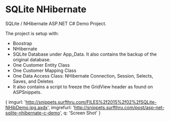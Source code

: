 # SQLite NHibernate
SQLite / NHibernate ASP.NET C# Demo Project.

The project is setup with:

* Boostrap
* NHibernate
* SQLite Database under App_Data. It also contains the backup of the original database.
* One Customer Entity Class
* One Customer Mapping Class
* One Data Access Class: NHibernate Connection, Session, Selects, Saves, and Deletes
* It also contains a script to freeze the GridView header as found on ASPSnippets.

{ imgurl: 'http://snippets.surfthru.com/FILES%2f2015%2f02%2fSQLite-NHibDemo.jpg.axdx',
  imgrefurl: 'http://snippets.surfthru.com/post/asp-net-sqlite-nhibernate-c-demo',
  q: 'Screen Shot'
}
